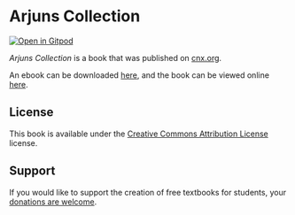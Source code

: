 # Arjuns Collection

[![Open in Gitpod](https://gitpod.io/button/open-in-gitpod.svg)](https://gitpod.io/from-referrer/)

_Arjuns Collection_ is a book that was published on [cnx.org](https://cnx.org/).

An ebook can be downloaded [here](https://github.com/cnx-user-books/cnxbook-arjuns-collection/releases/latest), and the book can be viewed online [here](https://github.com/cnx-user-books/cnxbook-arjuns-collection/releases/latest).

## License
This book is available under the [Creative Commons Attribution License](./LICENSE) license.

## Support
If you would like to support the creation of free textbooks for students, your [donations are welcome](https://riceconnect.rice.edu/donation/support-openstax-banner).
